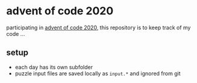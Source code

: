 # advent of code 2020

participating in [advent of code 2020](https://adventofcode.com/2020), this repository is to keep track of my code ... 


## setup
- each day has its own subfolder
- puzzle input files are saved locally as `input.*` and ignored from git
  